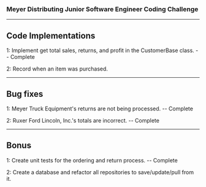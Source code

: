 ### Meyer Distributing Junior Software Engineer Coding Challenge


------------------------
Code Implementations
------------------------
1: Implement get total sales, returns, and profit in the CustomerBase class.    -- Complete

2: Record when an item was purchased.


------------------------
Bug fixes
------------------------
1: Meyer Truck Equipment's returns are not being processed. -- Complete

2: Ruxer Ford Lincoln, Inc.'s totals are incorrect. -- Complete


------------------------
Bonus
------------------------
1: Create unit tests for the ordering and return process.   -- Complete

2: Create a database and refactor all repositories to save/update/pull from it.